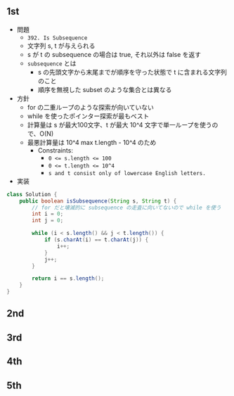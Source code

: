 ## 1st
- 問題
    - `392. Is Subsequence`
    - 文字列 s, t が与えられる
    - s が t の subsequence の場合は true, それ以外は false を返す
    - `subsequence` とは
      - s の先頭文字から末尾までが順序を守った状態で t に含まれる文字列のこと
      - 順序を無視した subset のような集合とは異なる
- 方針
  - for の二重ループのような探索が向いていない
  - while を使ったポインター探索が最もベスト
  - 計算量は s が最大100文字、t が最大 10^4 文字で単一ループを使うので、O(N)
  - 最悪計算量は 10^4 max t.length - 10^4 のため
    - Constraints:
        - `0 <= s.length <= 100`
        - `0 <= t.length <= 10^4`
        - `s and t consist only of lowercase English letters.`
- 実装
```java
class Solution {
    public boolean isSubsequence(String s, String t) {
        // for だと壊滅的に subsequence の走査に向いてないので while を使う
        int i = 0;
        int j = 0;

        while (i < s.length() && j < t.length()) {
            if (s.charAt(i) == t.charAt(j)) {
                i++;
            }
            j++;
        }

        return i == s.length();
    }
}
```

## 2nd

## 3rd

## 4th

## 5th
